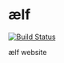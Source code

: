 # ælf
[![Build Status](https://travis-ci.org/AElfProject/AElfWebsite-Angular.svg?branch=master)](https://travis-ci.org/AElfProject/AElfWebsite-Angular)

ælf website
